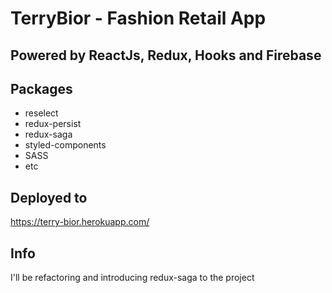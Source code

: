 # TerryBior - Fashion Retail App

## Powered by ReactJs, Redux, Hooks and Firebase

## Packages

* reselect
* redux-persist
* redux-saga
* styled-components
* SASS
* etc

## Deployed to
https://terry-bior.herokuapp.com/


## Info
I'll be refactoring and introducing redux-saga to the project